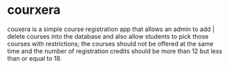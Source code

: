 # courxera
couxera is a simple course registration app that allows an admin to add | delete courses into the database and also allow students to pick those
courses with restrictions; the courses should not be offered at the same time and the number of registration credits should be more than 12 but less than or equal to 18.
